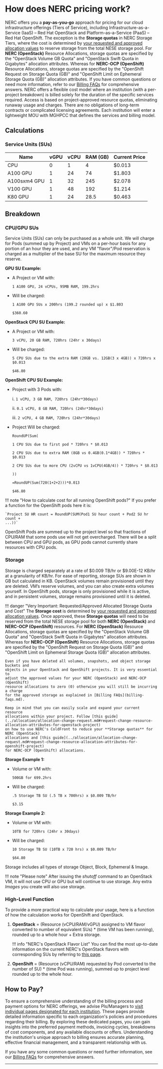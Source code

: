 # How does NERC pricing work?

NERC offers you a **pay-as-you-go** approach for pricing for our cloud infrastructure
offerings (Tiers of Service), including Infrastructure-as-a-Service (IaaS) – Red
Hat OpenStack and Platform-as-a-Service (PaaS) – Red Hat OpenShift. The exception
is the **Storage quotas** in NERC Storage Tiers, where the cost is determined by
[your requested and approved allocation values](../allocation/allocation-details.md#pi-and-manager-view)
to reserve storage from the total NESE storage pool. For **NERC (OpenStack)**
Resource Allocations, storage quotas are specified by the "OpenStack Volume GB
Quota" and "OpenStack Swift Quota in Gigabytes" allocation attributes. Whereas for
**NERC-OCP (OpenShift)** Resource Allocations, storage quotas are specified by the
"OpenShift Request on Storage Quota (GB)" and "OpenShift Limit on Ephemeral Storage
Quota (GB)" allocation attributes. If you have common questions or need more
information, refer to our [Billing FAQs](billing-faqs.md) for comprehensive answers.
NERC offers a flexible cost model where an institution (with a per-project breakdown)
is billed solely for the duration of the specific services required. Access is based
on project-approved resource quotas, eliminating runaway usage and charges. There
are no obligations of long-term contracts or complicated licensing agreements.
Each institution will enter a lightweight MOU with MGHPCC that defines the services
and billing model.

## Calculations

### Service Units (SUs)

| Name | vGPU | vCPU | RAM (GB) | Current Price |
| - | - | - | - | - |
| CPU | 0 | 1 | 4 | $0.013 |
| A100 GPU | 1 | 24 | 74 | $1.803 |
| A100sxm4 GPU | 1 | 32 | 245 | $2.078 |
| V100 GPU | 1 | 48 | 192 | $1.214 |
| K80 GPU | 1 | 24 | 28.5 | $0.463 |

## Breakdown

### CPU/GPU SUs

Service Units (SUs) can only be purchased as a whole unit. We will charge for
Pods (summed up by Project) and VMs on a per-hour basis for any portion of an
hour they are used, and any VM "flavor"/Pod reservation is charged as a multiplier
of the base SU for the maximum resource they reserve.

**GPU SU Example:**

- A Project or VM with:

    `1 A100 GPU, 24 vCPUs, 95MB RAM, 199.2hrs`

- Will be charged:

    `1 A100 GPU SUs x 200hrs (199.2 rounded up) x $1.803`

    `$360.60`

**OpenStack CPU SU Example:**

- A Project or VM with:

    `3 vCPU, 20 GB RAM, 720hrs (24hr x 30days)`

- Will be charged:

    `5 CPU SUs due to the extra RAM (20GB vs. 12GB(3 x 4GB)) x 720hrs x $0.013`

    `$46.80`

**OpenShift CPU SU Example:**

- Project with 3 Pods with:

    i. `1 vCPU, 3 GB RAM, 720hrs (24hr*30days)`

    ii. `0.1 vCPU, 8 GB RAM, 720hrs (24hr*30days)`

    iii. `2 vCPU, 4 GB RAM, 720hrs (24hr*30days)`

- Project Will be charged:

    `RoundUP(Sum(`

    `1 CPU SUs due to first pod * 720hrs * $0.013`

    `2 CPU SUs due to extra RAM (8GB vs 0.4GB(0.1*4GB)) * 720hrs * $0.013`

    `2 CPU SUs due to more CPU (2vCPU vs 1vCPU(4GB/4)) * 720hrs * $0.013`

    `))`

    `=RoundUP(Sum(720(1+2+2)))*0.013`

    `$46.80`

!!! note "How to calculate cost for all running OpenShift pods?"
    If you prefer a function for the OpenShift pods here it is:

    `Project SU HR count = RoundUP(SUM(Pod1 SU hour count + Pod2 SU hr count +
    ...))`

OpenShift Pods are summed up to the project level so that fractions of CPU/RAM
that some pods use will not get overcharged. There will be a split between CPU and
GPU pods, as GPU pods cannot currently share resources with CPU pods.

### Storage

Storage is charged separately at a rate of $0.009 TB/hr or $9.00E-12 KB/hr at a
granularity of KB/hr. For ease of reporting, storage SUs are shown in GB but calculated
in KB. OpenStack volumes remain provisioned until they are deleted. VM’s reserve
volumes, and you can also create extra volumes yourself. In OpenShift pods, storage
is only provisioned while it is active, and in persistent volumes, storage remains
provisioned until it is deleted.

!!! danger "Very Important: Requested/Approved Allocated Storage Quota and Cost"
    The **Storage cost** is determined by
    [your requested and approved allocation values](../allocation/allocation-details.md#pi-and-manager-view).
    Once approved, these **Storage quotas** will need to be reserved from the
    total NESE storage pool for both **NERC (OpenStack)** and **NERC-OCP (OpenShift)**
    resources. For **NERC (OpenStack)** Resource Allocations, storage quotas are
    specified by the "OpenStack Volume GB Quota" and "OpenStack Swift Quota in
    Gigabytes" allocation attributes. Whereas for **NERC-OCP (OpenShift)** Resource
    Allocations, storage quotas are specified by the "OpenShift Request on Storage
    Quota (GB)" and "OpenShift Limit on Ephemeral Storage Quota (GB)" allocation
    attributes.

    Even if you have deleted all volumes, snapshots, and object storage buckets and
    objects in your OpenStack and OpenShift projects. It is very essential to
    adjust the approved values for your NERC (OpenStack) and NERC-OCP (OpenShift)
    resource allocations to zero (0) otherwise you will still be incurring a charge
    for the approved storage as explained in [Billing FAQs](billing-faqs.md).

    Keep in mind that you can easily scale and expand your current resource
    allocations within your project. Follow [this guide](../allocation/allocation-change-request.md#request-change-resource-allocation-attributes-for-openstack-project)
    on how to use NERC's ColdFront to reduce your **Storage quotas** for NERC (OpenStack)
    allocations and [this guide](../allocation/allocation-change-request.md#request-change-resource-allocation-attributes-for-openshift-project)
    for NERC-OCP (OpenShift) allocations.

**Storage Example 1:**

- Volume or VM with:

    `500GB for 699.2hrs`

- Will be charged:

    `.5 Storage TB SU (.5 TB x 700hrs) x $0.009 TB/hr`

    `$3.15`

**Storage Example 2:**

- Volume or VM with:

    `10TB for 720hrs (24hr x 30days)`

- Will be charged:

    `10 Storage TB SU (10TB x 720 hrs) x $0.009 TB/hr`

    `$64.80`

Storage includes all types of storage Object, Block, Ephemeral & Image.

!!! note "Please note"
    After issuing the *shutoff* command to an OpenStack VM, it will not use CPU
    or GPU but will continue to use storage. Any extra *Images* you create will
    also use storage.

### High-Level Function

To provide a more practical way to calculate your usage, here is a function of
how the calculation works for OpenShift and OpenStack.

1. **OpenStack** = (Resource (vCPU/RAM/vGPU) assigned to VM flavor converted to
number of equivalent SUs) * (time VM has been running), rounded up to a whole
hour + Extra storage.

    !!! info "NERC's OpenStack Flavor List"
        You can find the most up-to-date information on the current NERC's OpenStack
        flavors with corresponding SUs by referring to [this page](../../openstack/create-and-connect-to-the-VM/flavors.md).

2. **OpenShift** =  (Resource (vCPU/RAM) requested by Pod converted to the number
of SU) * (time Pod was running), summed up to project level rounded up to the whole
hour.

## How to Pay?

To ensure a comprehensive understanding of the billing process and payment options
for NERC offerings, we advise PIs/Managers to [visit individual pages designated
for each institution](billing-process-for-my-institution.md). These pages provide
detailed information specific to each organization's policies and procedures
regarding their billing. By exploring these dedicated pages, you can gain insights
into the preferred payment methods, invoicing cycles, breakdowns of cost components,
and any available discounts or offers. Understanding the institution's unique
approach to billing ensures accurate planning, effective financial management,
and a transparent relationship with us.

If you have any some common questions or need further information, see our
[Billing FAQs](billing-faqs.md) for comprehensive answers.

---
